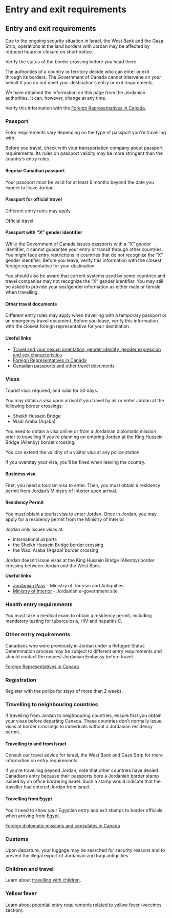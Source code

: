 # Entry and exit requirements

## Entry and exit requirements

Due to the ongoing security situation in Israel, the West Bank and the Gaza Strip, operations at the land borders with Jordan may be affected by reduced hours or closure on short notice.

Verify the status of the border crossing before you head there.

The authorities of a country or territory decide who can enter or exit through its borders. The Government of Canada cannot intervene on your behalf if you do not meet your destination’s entry or exit requirements.

We have obtained the information on this page from the Jordanian authorities. It can, however, change at any time.

Verify this information with the [Foreign Representatives in Canada](https://www.international.gc.ca/protocol-protocole/reps.aspx?lang=eng).

### Passport

Entry requirements vary depending on the type of passport you're travelling with.

Before you travel, check with your transportation company about passport requirements. Its rules on passport validity may be more stringent than the country’s entry rules.

#### Regular Canadian passport

Your passport must be valid for at least 6 months beyond the date you expect to leave Jordan.

#### Passport for official travel

Different entry rules may apply.

[Official travel](https://www.canada.ca/en/immigration-refugees-citizenship/services/canadian-passports/official-travel.html)

#### Passport with “X” gender identifier

While the Government of Canada issues passports with a “X” gender identifier, it cannot guarantee your entry or transit through other countries. You might face entry restrictions in countries that do not recognize the “X” gender identifier. Before you leave, verify this information with the closest foreign representative for your destination.

You should also be aware that current systems used by some countries and travel companies may not recognize the “X” gender identifier. You may still be asked to provide your sex/gender information as either male or female when travelling.

#### Other travel documents

Different entry rules may apply when travelling with a temporary passport or an emergency travel document. Before you leave, verify this information with the closest foreign representative for your destination.

#### Useful links

* [Travel and your sexual orientation, gender identity, gender expression and sex characteristics](https://travel.gc.ca/travelling/health-safety/lgbt-travel)
* [Foreign Representatives in Canada](https://www.international.gc.ca/protocol-protocole/reps.aspx?lang=eng)
* [Canadian passports and other travel documents](http://www.canada.ca/passport)

### Visas

Tourist visa: required, and valid for 30 days.

You may obtain a visa upon arrival if you travel by air or enter Jordan at the following border crossings:

* Sheikh Hussein Bridge
* Wadi Araba (Aqaba)

You need to obtain a visa online or from a Jordanian diplomatic mission prior to travelling if you’re planning on entering Jordan at the King Hussein Bridge (Allenby) border crossing.

You can extend the validity of a visitor visa at any police station.

If you overstay your visa, you’ll be fined when leaving the country.

#### Business visa

First, you need a tourism visa to enter. Then, you must obtain a residency permit from Jordan’s Ministry of Interior upon arrival.

#### Residency Permit

You must obtain a tourist visa to enter Jordan. Once in Jordan, you may apply for a residency permit from the Ministry of Interior.

Jordan only issues visas at:

* international airports
* the Sheikh Hussein Bridge border crossing
* the Wadi Araba (Aqaba) border crossing

Jordan doesn’t issue visas at the King Hussein Bridge (Allenby) border crossing between Jordan and the West Bank.

**Useful links**

* [Jordanian Pass](https://jordanpass.jo/Default.aspx) - Ministry of Tourism and Antiquities
* [Ministry of Interior](http://www.jordan.gov.jo/wps/portal/!ut/p/b1/04_SjzQ1MrY0szA2NNWP0I_KSyzLTE8syczPS8wB8aPM4sMsvS3CvN0NDdzDDAwMPJ2C_SzNQt2N_J3N9YNT8_RzoxwVAeilW38!/?lang=en&title=Visitors&category=Accommodation%20in%20Jordan) - Jordanian e-government site

### Health entry requirements

You must take a medical exam to obtain a residency permit, including mandatory testing for tuberculosis, HIV and hepatitis C.

### Other entry requirements

Canadians who were previously in Jordan under a Refugee Status Determination process may be subject to different entry requirements and should contact the nearest Jordanian Embassy before travel.

[Foreign Representatives in Canada](https://www.international.gc.ca/protocol-protocole/reps.aspx?lang=eng)

### Registration

Register with the police for stays of more than 2 weeks.

### Travelling to neighbouring countries

If travelling from Jordan to neighbouring countries, ensure that you obtain your visas before departing Canada. These countries don’t normally issue visas at border crossings to individuals without a Jordanian residency permit.

#### Travelling to and from Israel

Consult our travel advice for Israel, the West Bank and Gaza Strip for more information on entry requirements.

If you’re travelling beyond Jordan, note that other countries have denied Canadians entry because their passports bore a Jordanian border stamp issued by an office bordering Israel. Such a stamp would indicate that the traveller had entered Jordan from Israel.

#### Travelling from Egypt

You’ll need to show your Egyptian entry and exit stamps to border officials when arriving from Egypt.

[Foreign diplomatic missions and consulates in Canada](http://www.international.gc.ca/protocol-protocole/reps.aspx?lang=eng)

### Customs

Upon departure, your luggage may be searched for security reasons and to prevent the illegal export of Jordanian and Iraqi antiquities.

### Children and travel

Learn about [travelling with children](http://travel.gc.ca/travelling/children).

### Yellow fever

Learn about [potential entry requirements related to yellow fever](#health) (vaccines section).